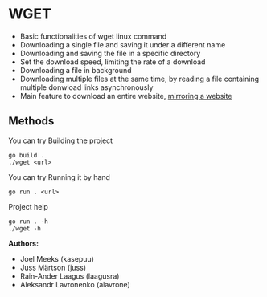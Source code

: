 # WGET

- Basic functionalities of wget linux command
- Downloading a single file and saving it under a different name
- Downloading and saving the file in a specific directory
- Set the download speed, limiting the rate of a download
- Downloading a file in background
- Downloading multiple files at the same time, by reading a file containing multiple donwload links asynchronously
- Main feature to download an entire website, [mirroring a website](https://en.wikipedia.org/wiki/Mirror_site)

## Methods 
You can try Building the project
```
go build .
./wget <url>
```

You can try Running it by hand
```
go run . <url>
```

Project help
```
go run . -h 
./wget -h
```

**Authors:**
* Joel Meeks (kasepuu)
* Juss Märtson (juss)
* Rain-Ander Laagus (laagusra)
* Aleksandr Lavronenko (alavrone)